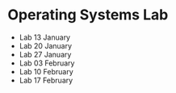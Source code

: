# Operating Systems Lab

- Lab 13 January
- Lab 20 January
- Lab 27 January
- Lab 03 February
- Lab 10 February
- Lab 17 February
